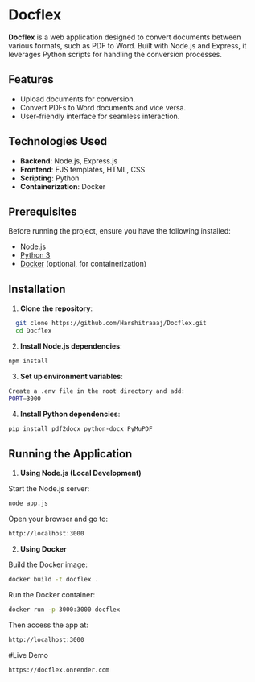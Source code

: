 # Docflex

**Docflex** is a web application designed to convert documents between various formats, such as PDF to Word. Built with Node.js and Express, it leverages Python scripts for handling the conversion processes.

## Features

- Upload documents for conversion.
- Convert PDFs to Word documents and vice versa.
- User-friendly interface for seamless interaction.

## Technologies Used

- **Backend**: Node.js, Express.js
- **Frontend**: EJS templates, HTML, CSS
- **Scripting**: Python
- **Containerization**: Docker

## Prerequisites

Before running the project, ensure you have the following installed:

- [Node.js](https://nodejs.org/)
- [Python 3](https://www.python.org/)
- [Docker](https://www.docker.com/) (optional, for containerization)

## Installation

1. **Clone the repository**:

 ```bash
   git clone https://github.com/Harshitraaaj/Docflex.git
   cd Docflex
 ```
2. **Install Node.js dependencies**:

 ```bash
npm install
```
3. **Set up environment variables**:

 ```bash
Create a .env file in the root directory and add:
PORT=3000
```

4.  **Install Python dependencies**:

   ```bash
pip install pdf2docx python-docx PyMuPDF
```

## Running the Application

1.  **Using Node.js (Local Development)**

Start the Node.js server:
```bash
node app.js
```
Open your browser and go to:
```bash
http://localhost:3000
```

2.  **Using Docker**

Build the Docker image:

```bash
docker build -t docflex .
```
Run the Docker container:

```bash
docker run -p 3000:3000 docflex
```
Then access the app at:
```bash
http://localhost:3000
```

#Live Demo
```bash
https://docflex.onrender.com
```
